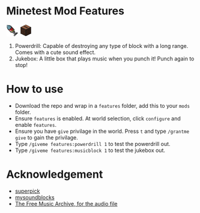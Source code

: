 # Minetest Mod Features
![Not found](https://github.com/johnweikangong/minetest/blob/master/textures/features_powerdrill.png)
![Not found](https://github.com/johnweikangong/minetest/blob/master/textures/features_jukebox.png)

1. Powerdrill: Capable of destroying any type of block with a long range. Comes with a cute sound effect.
2. Jukebox: A little box that plays music when you punch it! Punch again to stop!

# How to use
* Download the repo and wrap in a `features` folder, add this to your `mods` folder.
* Ensure `features` is enabled. At world selection, click `configure` and enable `features`.
* Ensure you have `give` privilage in the world. Press `t` and type `/grantme give` to gain the privilage.
* Type `/giveme features:powerdrill 1` to test the powerdrill out.
* Type `/giveme features:musicblock 1` to test the jukebox out.

# Acknowledgement
* [superpick](https://github.com/taikedz/everamzah-superpick)
* [mysoundblocks](https://github.com/minetest-mods/mysoundblocks)
* [The Free Music Archive, for the audio file](http://freemusicarchive.org/genre/Electronic/)

